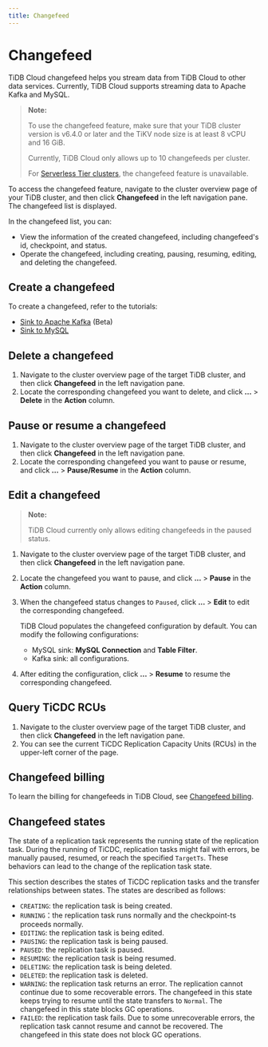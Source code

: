 ```yaml
---
title: Changefeed
---
```


# Changefeed

TiDB Cloud changefeed helps you stream data from TiDB Cloud to other data services. Currently, TiDB Cloud supports streaming data to Apache Kafka and MySQL.

> **Note:**
>
> To use the changefeed feature, make sure that your TiDB cluster version is v6.4.0 or later and the TiKV node size is at least 8 vCPU and 16 GiB.
>
> Currently, TiDB Cloud only allows up to 10 changefeeds per cluster.
>
> For [Serverless Tier clusters](/tidb-cloud/select-cluster-tier.md#serverless-tier-beta), the changefeed feature is unavailable.

To access the changefeed feature, navigate to the cluster overview page of your TiDB cluster, and then click **Changefeed** in the left navigation pane. The changefeed list is displayed.

In the changefeed list, you can:

- View the information of the created changefeed, including changefeed's id, checkpoint, and status.
- Operate the changefeed, including creating, pausing, resuming, editing, and deleting the changefeed.

## Create a changefeed

To create a changefeed, refer to the tutorials:

- [Sink to Apache Kafka](/tidb-cloud/changefeed-sink-to-apache-kafka.md) (Beta)
- [Sink to MySQL](/tidb-cloud/changefeed-sink-to-mysql.md)

## Delete a changefeed

1. Navigate to the cluster overview page of the target TiDB cluster, and then click **Changefeed** in the left navigation pane.
2. Locate the corresponding changefeed you want to delete, and click **...** > **Delete** in the **Action** column.

## Pause or resume a changefeed

1. Navigate to the cluster overview page of the target TiDB cluster, and then click **Changefeed** in the left navigation pane.
2. Locate the corresponding changefeed you want to pause or resume, and click **...** > **Pause/Resume** in the **Action** column.

## Edit a changefeed

> **Note:**
>
> TiDB Cloud currently only allows editing changefeeds in the paused status.

1. Navigate to the cluster overview page of the target TiDB cluster, and then click **Changefeed** in the left navigation pane.
2. Locate the changefeed you want to pause, and click **...** > **Pause** in the **Action** column.
3. When the changefeed status changes to `Paused`, click **...** > **Edit** to edit the corresponding changefeed.

    TiDB Cloud populates the changefeed configuration by default. You can modify the following configurations:

    - MySQL sink: **MySQL Connection** and **Table Filter**.
    - Kafka sink: all configurations.

4. After editing the configuration, click **...** > **Resume** to resume the corresponding changefeed.

## Query TiCDC RCUs

1. Navigate to the cluster overview page of the target TiDB cluster, and then click **Changefeed** in the left navigation pane.
2. You can see the current TiCDC Replication Capacity Units (RCUs) in the upper-left corner of the page.

## Changefeed billing

To learn the billing for changefeeds in TiDB Cloud, see [Changefeed billing](/tidb-cloud/tidb-cloud-billing-ticdc-rcu.md).

## Changefeed states

The state of a replication task represents the running state of the replication task. During the running of TiCDC, replication tasks might fail with errors, be manually paused, resumed, or reach the specified `TargetTs`. These behaviors can lead to the change of the replication task state. 

This section describes the states of TiCDC replication tasks and the transfer relationships between states. The states are described as follows:

- `CREATING`: the replication task is being created.
- `RUNNING`：the replication task runs normally and the checkpoint-ts proceeds normally.
- `EDITING`: the replication task is being edited.
- `PAUSING`: the replication task is being paused.
- `PAUSED`: the replication task is paused.
- `RESUMING`: the replication task is being resumed.
- `DELETING`: the replication task is being deleted.
- `DELETED`: the replication task is deleted.
- `WARNING`: the replication task returns an error. The replication cannot continue due to some recoverable errors. The changefeed in this state keeps trying to resume until the state transfers to `Normal`. The changefeed in this state blocks GC operations.
- `FAILED`: the replication task fails. Due to some unrecoverable errors, the replication task cannot resume and cannot be recovered. The changefeed in this state does not block GC operations.
